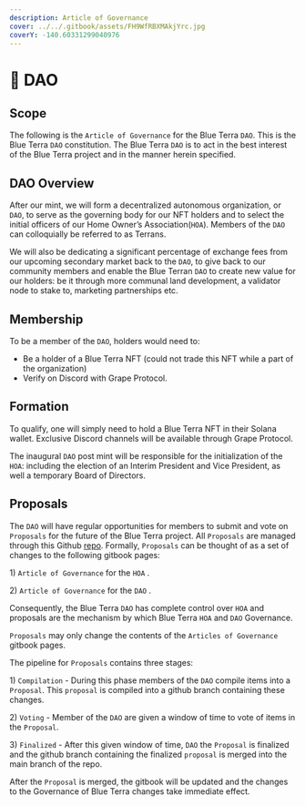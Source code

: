 ```yaml
---
description: Article of Governance
cover: ../../.gitbook/assets/FH9WfRBXMAkjYrc.jpg
coverY: -140.60331299040976
---
```


# 🌊 DAO

## Scope

The following is the `Article of Governance` for the Blue Terra `DAO`. This is the Blue Terra `DAO` constitution. The Blue Terra `DAO` is to act in the best interest of the Blue Terra project and in the manner herein specified.&#x20;



## DAO Overview

After our mint, we will form a decentralized autonomous organization, or `DAO`, to serve as the governing body for our NFT holders and to select the initial officers of our Home Owner’s Association(`HOA`). Members of the `DAO` can colloquially be referred to as Terrans.

We will also be dedicating a significant percentage of exchange fees from our upcoming secondary market back to the `DAO`, to give back to our community members and enable the Blue Terran `DAO` to create new value for our holders: be it through more communal land development, a validator node to stake to, marketing partnerships etc.&#x20;

## Membership

To be a member of the `DAO`, holders would need to:

* Be a holder of a Blue Terra NFT (could not trade this NFT while a part of the organization)
* Verify on Discord with Grape Protocol.

## Formation

To qualify, one will simply need to hold a Blue Terra NFT in their Solana wallet. Exclusive Discord channels will be available through Grape Protocol.&#x20;

The inaugural `DAO` post mint will be responsible for the initialization of the `HOA`: including the election of an Interim President and Vice President, as well a temporary Board of Directors.&#x20;

## Proposals

The `DAO` will have regular opportunities for members to submit and vote on `Proposals` for the future of the Blue Terra project. All `Proposals` are managed through this Github [repo](https://github.com/Blue-Terra/blueterra-gitbook). Formally, `Proposals` can be thought of as a set of changes to the following gitbook pages:

&#x20;1\) `Article of Governance` for the `HOA` .

2\) `Article of Governance` for the `DAO` .

Consequently, the Blue Terra `DAO` has complete control over `HOA` and proposals are the mechanism by which Blue Terra `HOA` and `DAO` Governance.&#x20;

`Proposals` may only change the contents of the `Articles of Governance` gitbook pages.&#x20;

The pipeline for `Proposals` contains three stages:

1\) `Compilation` - During this phase members of the `DAO` compile items into a `Proposal`. This `proposal` is compiled into a github branch containing these changes.&#x20;

2\) `Voting` -  Member of the `DAO` are given a window of time to vote of items in the `Proposal`.

3\) `Finalized` - After this given window of time, `DAO` the `Proposal` is finalized and the github branch containing the finalized `proposal` is merged into the main branch of the repo.&#x20;

After the `Proposal` is merged, the gitbook will be updated and the changes to the Governance of Blue Terra changes take immediate effect.&#x20;

